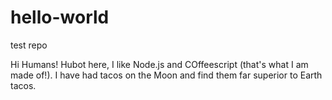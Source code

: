 # hello-world
test repo

Hi Humans!
Hubot here, I like Node.js and COffeescript (that's what I am made of!).
I have had tacos on the Moon and find them far superior to Earth tacos.
